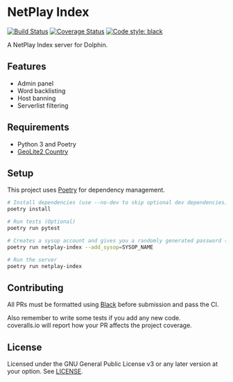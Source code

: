 # NetPlay Index
[![Build Status](https://github.com/dolphin-emu/netplay-index/actions/workflows/run-tests.yml/badge.svg)](https://github.com/dolphin-emu/netplay-index/actions/workflows/run-tests.yml)
[![Coverage Status](https://coveralls.io/repos/github/dolphin-emu/netplay-index/badge.svg?branch=master)](https://coveralls.io/github/dolphin-emu/netplay-index?branch=master)
<a href="https://github.com/ambv/black"><img alt="Code style: black" src="https://img.shields.io/badge/code%20style-black-000000.svg"></a>

A NetPlay Index server for Dolphin.

## Features

 - Admin panel
 - Word backlisting
 - Host banning
 - Serverlist filtering

## Requirements

- Python 3 and Poetry
- [GeoLite2 Country](https://dev.maxmind.com/geoip/geoip2/geolite2/)

## Setup

This project uses [Poetry](https://python-poetry.org/) for dependency
management.

```bash
# Install dependencies (use --no-dev to skip optional dev dependencies).
poetry install

# Run tests (Optional)
poetry run pytest

# Creates a sysop account and gives you a randomly generated password (can be changed later)
poetry run netplay-index --add_sysop=SYSOP_NAME

# Run the server
poetry run netplay-index
```

## Contributing

All PRs must be formatted using [Black](https://github.com/ambv/black) before submission and pass the CI.

Also remember to write some tests if you add any new code.  
coveralls.io will report how your PR affects the project coverage.

## License

Licensed under the GNU General Public License v3 or any later version at your option.
See [LICENSE](LICENSE).

